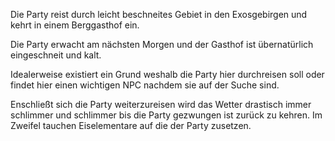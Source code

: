 Die Party reist durch leicht beschneites Gebiet in den Exosgebirgen und kehrt in einem Berggasthof ein.

Die Party erwacht am nächsten Morgen und der Gasthof ist übernatürlich eingeschneit und kalt.

Idealerweise existiert ein Grund weshalb die Party hier durchreisen soll oder findet hier einen wichtigen NPC nachdem sie auf der Suche sind.

Enschließt sich die Party weiterzureisen wird das Wetter drastisch immer schlimmer und schlimmer bis die Party gezwungen ist zurück zu kehren.
Im Zweifel tauchen Eiselementare auf die der Party zusetzen.
